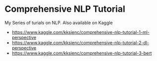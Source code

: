 # Comprehensive NLP Tutorial
 
My  Series of turials on NLP.
  Also available on Kaggle
- https://www.kaggle.com/kksienc/comprehensive-nlp-tutorial-1-ml-perspective
- https://www.kaggle.com/kksienc/comprehensive-nlp-tutorial-2-dl-perspective
- https://www.kaggle.com/kksienc/comprehensive-nlp-tutorial-3-bert
